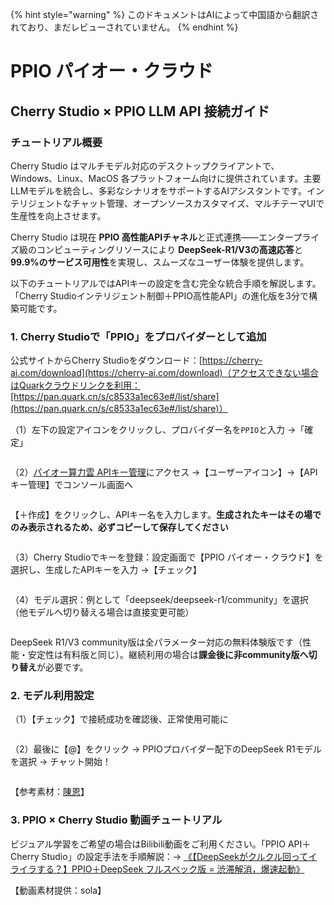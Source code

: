
{% hint style="warning" %}
このドキュメントはAIによって中国語から翻訳されており、まだレビューされていません。
{% endhint %}

# PPIO パイオー・クラウド

## Cherry Studio × PPIO LLM API 接続ガイド

### [​](https://ppinfra.com/docs/third-party/cherry-studio-use#%E6%95%99%E7%A8%8B%E6%A6%82%E8%BF%B0)チュートリアル概要 <a href="#e6-95-99-e7-a8-8b-e6-a6-82-e8-bf-b0" id="e6-95-99-e7-a8-8b-e6-a6-82-e8-bf-b0"></a>

Cherry Studio はマルチモデル対応のデスクトップクライアントで、Windows、Linux、MacOS 各プラットフォーム向けに提供されています。主要LLMモデルを統合し、多彩なシナリオをサポートするAIアシスタントです。インテリジェントなチャット管理、オープンソースカスタマイズ、マルチテーマUIで生産性を向上させます。

Cherry Studio は現在 **PPIO 高性能APIチャネル**と正式連携——エンタープライズ級のコンピューティングリソースにより **DeepSeek-R1/V3の高速応答**と**99.9%のサービス可用性**を実現し、スムーズなユーザー体験を提供します。

以下のチュートリアルではAPIキーの設定を含む完全な統合手順を解説します。「Cherry Studioインテリジェント制御＋PPIO高性能API」の進化版を3分で構築可能です。

### [​](https://ppinfra.com/docs/third-party/cherry-studio-use#1-%E8%BF%9B%E5%85%A5-cherrystudio%EF%BC%8C%E6%B7%BB%E5%8A%A0-%E2%80%9Cppio%E2%80%9D-%E4%BD%9C%E4%B8%BA%E6%A8%A1%E5%9E%8B%E6%8F%90%E4%BE%9B%E5%95%86)1. Cherry Studioで「PPIO」をプロバイダーとして追加 <a href="#id-1-e8-bf-9b-e5-85-a5-cherrystudio-ef-bc-8c-e6-b7-bb-e5-8a-a0-e2-80-9cppio-e2-80-9d-e4-bd-9c-e4-b8-ba" id="id-1-e8-bf-9b-e5-85-a5-cherrystudio-ef-bc-8c-e6-b7-bb-e5-8a-a0-e2-80-9cppio-e2-80-9d-e4-bd-9c-e4-b8-ba"></a>

公式サイトからCherry Studioをダウンロード：[https://cherry-ai.com/download](https://cherry-ai.com/download)（アクセスできない場合はQuarkクラウドリンクを利用：[https://pan.quark.cn/s/c8533a1ec63e#/list/share](https://pan.quark.cn/s/c8533a1ec63e#/list/share)）

（1）左下の設定アイコンをクリックし、プロバイダー名を`PPIO`と入力 →「確定」

<figure><img src="https://static.ppinfra.com/docs/image/llm/cherry-studio-setting.png" alt=""><figcaption></figcaption></figure>

（2）[パイオー算力雲 APIキー管理](https://ppinfra.com/user/register?invited_by=JYT9GD\&utm_source=github_cherry-studio)にアクセス →【ユーザーアイコン】→【APIキー管理】でコンソール画面へ

<figure><img src="https://static.ppinfra.com/docs/image/llm/ppinfra-create-api-key-01.png" alt=""><figcaption></figcaption></figure>

【＋作成】をクリックし、APIキー名を入力します。**生成されたキーはその場でのみ表示されるため、必ずコピーして保存してください**

<figure><img src="https://static.ppinfra.com/docs/image/llm/ppinfra-create-api-key-02.png" alt=""><figcaption></figcaption></figure>

（3）Cherry Studioでキーを登録：設定画面で【PPIO パイオー・クラウド】を選択し、生成したAPIキーを入力 →【チェック】

<figure><img src="https://static.ppinfra.com/docs/image/llm/cherry-studio-3601.PNG" alt=""><figcaption></figcaption></figure>

（4）モデル選択：例として「deepseek/deepseek-r1/community」を選択（他モデルへ切り替える場合は直接変更可能）

<figure><img src="https://static.ppinfra.com/docs/image/llm/cherry-studio-3602.PNG" alt=""><figcaption></figcaption></figure>

DeepSeek R1/V3 community版は全パラメーター対応の無料体験版です（性能・安定性は有料版と同じ）。継続利用の場合は**課金後に非community版へ切り替え**が必要です。

### [​](https://ppinfra.com/docs/third-party/cherry-studio-use#2-%E6%A8%A1%E5%9E%8B%E4%BD%BF%E7%94%A8%E9%85%8D%E7%BD%AE)2. モデル利用設定 <a href="#id-2-e6-a8-a1-e5-9e-8b-e4-bd-bf-e7-94-a8-e9-85-8d-e7-bd-ae" id="id-2-e6-a8-a1-e5-9e-8b-e4-bd-bf-e7-94-a8-e9-85-8d-e7-bd-ae"></a>

（1）【チェック】で接続成功を確認後、正常使用可能に

<figure><img src="https://static.ppinfra.com/docs/image/llm/cherry-studio-3603.png" alt=""><figcaption></figcaption></figure>

（2）最後に【@】をクリック → PPIOプロバイダー配下のDeepSeek R1モデルを選択 → チャット開始！

<figure><img src="https://static.ppinfra.com/docs/image/llm/cherry-studio-ppio-config-02.png" alt=""><figcaption></figcaption></figure>

【参考素材：[陳恩](https://www.kdocs.cn/l/ctGiF5K6PQoO)】

### [​](https://ppinfra.com/docs/third-party/cherry-studio-use#3-ppio%C3%97cherry-studio-%E8%A7%86%E9%A2%91%E4%BD%BF%E7%94%A8%E6%95%99%E7%A8%8B)3. PPIO × Cherry Studio 動画チュートリアル <a href="#id-3-ppio-c3-97cherry-studio-e8-a7-86-e9-a2-91-e4-bd-bf-e7-94-a8-e6-95-99-e7-a8-8b" id="id-3-ppio-c3-97cherry-studio-e8-a7-86-e9-a2-91-e4-bd-bf-e7-94-a8-e6-95-99-e7-a8-8b"></a>

ビジュアル学習をご希望の場合はBilibili動画をご利用ください。「PPIO API＋Cherry Studio」の設定手法を手順解説：→ [《【DeepSeekがクルクル回ってイライラする？】PPIO＋DeepSeek フルスペック版 = 渋滞解消，爆速起動》](https://www.bilibili.com/video/BV1BZNmeTEwg/?buvid=XX82F37818653072D274A6BB8A4FE7938A30C\&from_spmid=search.search-result.0.0\&is_story_h5=false\&mid=3CpKQv%2Bjnb8k6iTGlUl1eH8FTQ%2FSZMtL1rElX6M3iMo%3D\&plat_id=116\&share_from=ugc\&share_medium=android\&share_plat=android\&share_session_id=b892268f-5751-4f6e-9690-50b37855d346\&share_source=WEIXIN\&share_source=weixin\&share_tag=s_i\&spmid=united.player-video-detail.0.0\&timestamp=1739160448\&unique_k=eKDZuRP\&up_id=3546757841554023\&vd_source=50fea165795ccc47455a165f5bcaeed2)

【動画素材提供：sola】